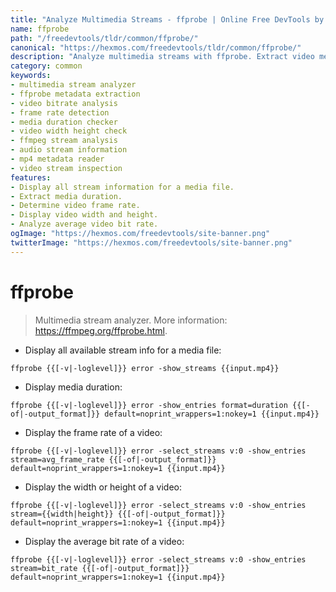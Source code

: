 ```yaml
---
title: "Analyze Multimedia Streams - ffprobe | Online Free DevTools by Hexmos"
name: ffprobe
path: "/freedevtools/tldr/common/ffprobe/"
canonical: "https://hexmos.com/freedevtools/tldr/common/ffprobe/"
description: "Analyze multimedia streams with ffprobe. Extract video metadata, check frame rates, and determine bitrates effortlessly. Free online tool, no registration required."
category: common
keywords:
- multimedia stream analyzer
- ffprobe metadata extraction
- video bitrate analysis
- frame rate detection
- media duration checker
- video width height check
- ffmpeg stream analysis
- audio stream information
- mp4 metadata reader
- video stream inspection
features:
- Display all stream information for a media file.
- Extract media duration.
- Determine video frame rate.
- Display video width and height.
- Analyze average video bit rate.
ogImage: "https://hexmos.com/freedevtools/site-banner.png"
twitterImage: "https://hexmos.com/freedevtools/site-banner.png"
---
```


# ffprobe

> Multimedia stream analyzer.
> More information: <https://ffmpeg.org/ffprobe.html>.

- Display all available stream info for a media file:

`ffprobe {{[-v|-loglevel]}} error -show_streams {{input.mp4}}`

- Display media duration:

`ffprobe {{[-v|-loglevel]}} error -show_entries format=duration {{[-of|-output_format]}} default=noprint_wrappers=1:nokey=1 {{input.mp4}}`

- Display the frame rate of a video:

`ffprobe {{[-v|-loglevel]}} error -select_streams v:0 -show_entries stream=avg_frame_rate {{[-of|-output_format]}} default=noprint_wrappers=1:nokey=1 {{input.mp4}}`

- Display the width or height of a video:

`ffprobe {{[-v|-loglevel]}} error -select_streams v:0 -show_entries stream={{width|height}} {{[-of|-output_format]}} default=noprint_wrappers=1:nokey=1 {{input.mp4}}`

- Display the average bit rate of a video:

`ffprobe {{[-v|-loglevel]}} error -select_streams v:0 -show_entries stream=bit_rate {{[-of|-output_format]}} default=noprint_wrappers=1:nokey=1 {{input.mp4}}`
